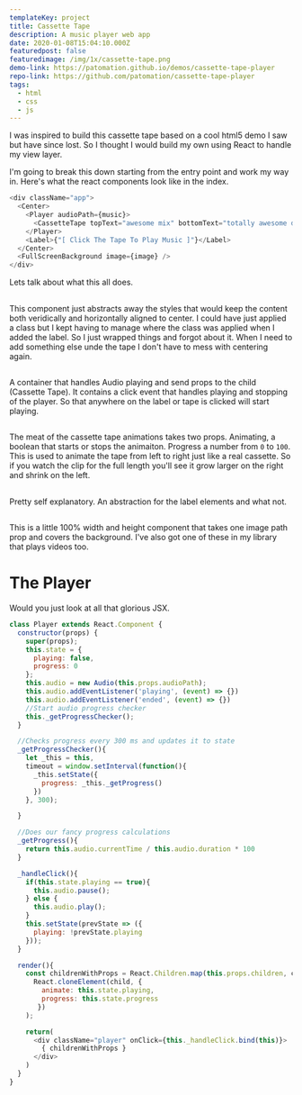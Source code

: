 ```yaml
---
templateKey: project
title: Cassette Tape
description: A music player web app
date: 2020-01-08T15:04:10.000Z
featuredpost: false
featuredimage: /img/1x/cassette-tape.png
demo-link: https://patomation.github.io/demos/cassette-tape-player
repo-link: https://github.com/patomation/cassette-tape-player
tags:
  - html
  - css
  - js 
---
```


I was inspired to build this cassette tape based on a cool html5 demo I saw but have since lost. So I thought I would build my own using React to handle my view layer.


I'm going to break this down starting from the entry point and work my way in.
Here's what the react components look like in the index.

```js
<div className="app">
  <Center>
    <Player audioPath={music}>
      <CassetteTape topText="awesome mix" bottomText="totally awesome dude" />
    </Player>
    <Label>{"[ Click The Tape To Play Music ]"}</Label>
  </Center>
  <FullScreenBackground image={image} />
</div>
```
Lets talk about what this all does.

## <Center>
This component just abstracts away the styles that would keep the content both veridically and horizontally aligned to center.
I could have just applied a class but I kept having to manage where the class was applied when I added the label. So I just wrapped things and forgot about it.
When I need to add something else unde the tape I don't have to mess with centering again.

## <Player>
A container that handles Audio playing and send props to the child (Cassette Tape). It contains a click event that handles playing and stopping of the player. So that anywhere on the label or tape is clicked will start playing.

## <CassetteTape>
The meat of the cassette tape animations takes two props. Animating, a boolean that starts or stops the animaiton. Progress a number from ```0``` to ```100```. This is used to animate the tape from left to right just like a real cassette. So if you watch the clip for the full length you'll see it grow larger on the right and shrink on the left.   

## <Label>
Pretty self explanatory. An abstraction for the label elements and what not.

## <FullScreenBackground>
This is a little 100% width and height component that takes one image path prop and covers the background. I've also got one of these in my library that plays videos too.


# The Player
Would you just look at all that glorious JSX.
```js
class Player extends React.Component {
  constructor(props) {
    super(props);
    this.state = {
      playing: false,
      progress: 0
    };
    this.audio = new Audio(this.props.audioPath);
    this.audio.addEventListener('playing', (event) => {})
    this.audio.addEventListener('ended', (event) => {})
    //Start audio progress checker
    this._getProgressChecker();
  }

  //Checks progress every 300 ms and updates it to state
  _getProgressChecker(){
    let _this = this,
    timeout = window.setInterval(function(){
      _this.setState({
        progress: _this._getProgress()
      })
    }, 300);

  }

  //Does our fancy progress calculations
  _getProgress(){
    return this.audio.currentTime / this.audio.duration * 100
  }

  _handleClick(){
    if(this.state.playing == true){
      this.audio.pause();
    } else {
      this.audio.play();
    }
    this.setState(prevState => ({
      playing: !prevState.playing
    }));
  }

  render(){
    const childrenWithProps = React.Children.map(this.props.children, child =>
      React.cloneElement(child, {
        animate: this.state.playing,
        progress: this.state.progress
       })
    );

    return(
      <div className="player" onClick={this._handleClick.bind(this)}>
        { childrenWithProps }
      </div>
    )
  }
}
```
